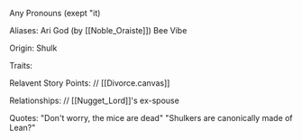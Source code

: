 Any Pronouns (exept "it)

Aliases:
 Ari
 God (by [[Noble_Oraiste]])
 Bee
 Vibe

Origin: Shulk

Traits:

Relavent Story Points:
 // [[Divorce.canvas]]

Relationships:
 // [[Nugget_Lord]]'s ex-spouse

Quotes:
 "Don't worry, the mice are dead"
 "Shulkers are canonically made of Lean?"

